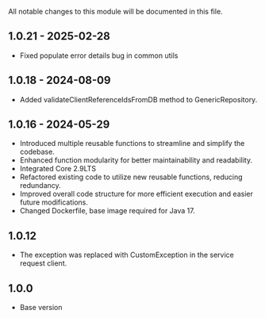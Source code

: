 All notable changes to this module will be documented in this file.

## 1.0.21 - 2025-02-28
- Fixed populate error details bug in common utils

## 1.0.18 - 2024-08-09
- Added validateClientReferenceIdsFromDB method to GenericRepository.

## 1.0.16 - 2024-05-29
- Introduced multiple reusable functions to streamline and simplify the codebase.
- Enhanced function modularity for better maintainability and readability.
- Integrated Core 2.9LTS
- Refactored existing code to utilize new reusable functions, reducing redundancy.
- Improved overall code structure for more efficient execution and easier future modifications.
- Changed Dockerfile, base image required for Java 17.

## 1.0.12
- The exception was replaced with CustomException in the service request client.

  
## 1.0.0
- Base version
